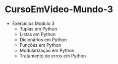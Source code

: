 # CursoEmVideo-Mundo-3
* Exercícios Modulo 3
  * Tuplas em Python
  * Listas em Python
  * Dicionários em Python
  * Funções em Python
  * Modularização em Python
  * Tratamento de erros em Python 
